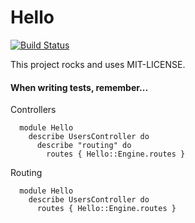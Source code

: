 # Hello

[![Build Status](https://travis-ci.org/hi/hello.svg)](https://travis-ci.org/hi/hello)

This project rocks and uses MIT-LICENSE.



#### When writing tests, remember...

Controllers

      module Hello
        describe UsersController do
          describe "routing" do
            routes { Hello::Engine.routes }

Routing

      module Hello
        describe UsersController do
          routes { Hello::Engine.routes }



